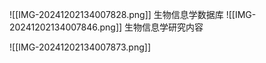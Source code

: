 ![[IMG-20241202134007828.png]]
生物信息学数据库
![[IMG-20241202134007846.png]]
生物信息学研究内容

![[IMG-20241202134007873.png]]